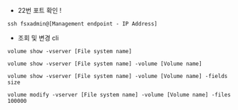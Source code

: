 
- 22번 포트 확인 !

```
ssh fsxadmin@[Management endpoint - IP Address]
```

- 조회 및 변경 cli

```
volume show -vserver [File system name]
```

```
volume show -vserver [File system name] -volume [Volume name]
```

```
volume show -vserver [File system name] -volume [Volume name] -fields size
```

```
volume modify -vserver [File system name] -volume [Volume name] -files 100000
```
